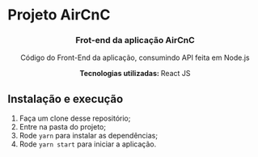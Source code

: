 # Projeto AirCnC

<h3 align="center">
  Frot-end da aplicação AirCnC
</h3>

<p align="center">Código do Front-End da aplicação, consumindo API feita em Node.js</p>
<p align="center"><b>Tecnologias utilizadas: </b> React JS</p>


##  Instalação e execução

1. Faça um clone desse repositório;
2. Entre na pasta do projeto;
3. Rode `yarn` para instalar as dependências;
4. Rode `yarn start` para iniciar a aplicação.
